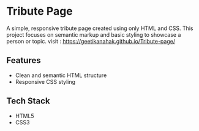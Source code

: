 Tribute Page
============

A simple, responsive tribute page created using only HTML and CSS. This project focuses on semantic markup and basic styling to showcase a person or topic.
visit : https://geetikanahak.github.io/Tribute-page/

Features
--------

- Clean and semantic HTML structure  
- Responsive CSS styling  

Tech Stack
----------

- HTML5  
- CSS3

